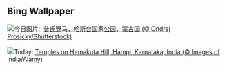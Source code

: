 ## Bing Wallpaper
![](https://www.bing.com/th?id=OHR.MongoliaHorses_ZH-CN7660582867_UHD.jpg&w=1000)今日图片: &nbsp;[普氏野马，哈斯台国家公园，蒙古国 (© Ondrej Prosicky/Shutterstock)](https://www.bing.com/th?id=OHR.MongoliaHorses_ZH-CN7660582867_UHD.jpg)
<br><br/>
![](https://www.bing.com/th?id=OHR.HemakutaHill_EN-US2233323383_UHD.jpg&w=1000)Today: [Temples on Hemakuta Hill, Hampi, Karnataka, India (© Images of india/Alamy)](https://www.bing.com/th?id=OHR.HemakutaHill_EN-US2233323383_UHD.jpg)
<br><br/>
